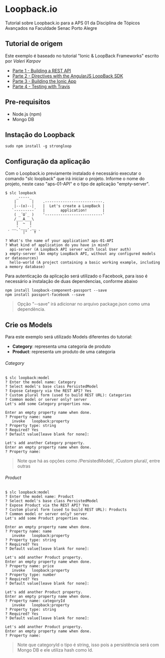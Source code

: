 # Loopback.io
Tutorial sobre Loopback.io para a APS 01 da Disciplina de Tópicos Avançados na Faculdade Senac Porto Alegre

## Tutorial de origem
Este exemplo é baseado no tutorial "Ionic & LoopBack Frameworks" escrito por *Valeri Karpov*
* [Parte 1 - Building a REST API](https://strongloop.com/strongblog/part-1-ionic-loopback-node-js-mobile/)
* [Parte 2 - Directives with the AngularJS LoopBack SDK](https://strongloop.com/strongblog/part-2-ionic-loopback-frameworks-directives-with-the-angularjs-loopback-sdk/)
* [Parte 3 - Building the Ionic App](https://strongloop.com/strongblog/part-3-ionic-loopback-frameworks-building-the-ionic-app/)
* [Parte 4 - Testing with Travis](https://strongloop.com/strongblog/part-4-ionic-loopback-frameworks-testing-with-travis/)


## Pre-requisitos
  - Node.js (npm)
  - Mongo DB

## Instação do Loopback
```
sudo npm install -g strongloop
```

## Configuração da aplicação
Com o Loopback.io previamente instalado é necessário executar o comando "slc loopback" que irá iniciar o projeto.
Informe o nome do projeto, neste caso "aps-01-API" e o tipo de aplicação "empty-server".

```
$ slc loopback
     _-----_
    |       |    .--------------------------.
    |--(o)--|    |  Let's create a LoopBack |
   `---------´   |       application!       |
    ( _´U`_ )    '--------------------------'
    /___A___\    
     |  ~  |     
   __'.___.'__   
 ´   `  |° ´ Y ` 

? What's the name of your application? aps-01-API
? What kind of application do you have in mind? 
  api-server (A LoopBack API server with local User auth) 
❯ empty-server (An empty LoopBack API, without any configured models or datasources) 
  hello-world (A project containing a basic working example, including a memory database) 
```

Para autenticação da aplicação será utilizado o Facebook, para isso é necessário a instalação de duas dependencias, conforme abaixo
```
npm install loopback-component-passport --save
npm install passport-facebook --save
```
> Opção "--save" irá adicionar no arquivo package.json como uma dependência.

## Crie os Models
Para este exemplo será utilizado Models diferentes do tutorial:
- **Category**: representa uma categoria de produto
- **Product**: representa um produto de uma categoria

###### Category

```
$ slc loopback:model
? Enter the model name: Category
? Select model's base class PersistedModel
? Expose Category via the REST API? Yes
? Custom plural form (used to build REST URL): Categories
? Common model or server only? server
Let's add some Category properties now.

Enter an empty property name when done.
? Property name: name
   invoke   loopback:property
? Property type: string
? Required? Yes
? Default value[leave blank for none]: 

Let's add another Category property.
Enter an empty property name when done.
? Property name: 

```

> Note que há as opções como /PersistedModel/, /Custom plural/, entre outras

###### Product

```
$ slc loopback:model
? Enter the model name: Product
? Select model's base class PersistedModel
? Expose Product via the REST API? Yes
? Custom plural form (used to build REST URL): Products
? Common model or server only? server
Let's add some Product properties now.

Enter an empty property name when done.
? Property name: name
   invoke   loopback:property
? Property type: string
? Required? Yes
? Default value[leave blank for none]: 

Let's add another Product property.
Enter an empty property name when done.
? Property name: price
   invoke   loopback:property
? Property type: number
? Required? Yes
? Default value[leave blank for none]: 

Let's add another Product property.
Enter an empty property name when done.
? Property name: categoryId
   invoke   loopback:property
? Property type: string
? Required? Yes
? Default value[leave blank for none]: 

Let's add another Product property.
Enter an empty property name when done.
? Property name: 
```
> Note que categoryId o tipo é string, isso pois a persistência será com Mongo DB e ele utiliza hash como Id.
